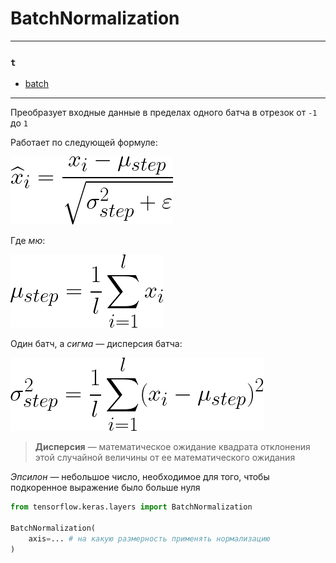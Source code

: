 # BatchNormalization

---
### `t`
* [batch](../../terms.md#batch)
---

Преобразует входные данные в пределах одного батча в отрезок от `-1` до `1`

Работает по следующей формуле:

![img.png](.images/img.png)

Где *мю*:

![img_1.png](.images/img_1.png) 

Один батч, а *сигма* — дисперсия батча:

![img_2.png](.images/img_2.png)

> **Дисперсия** — математическое ожидание квадрата отклонения 
> этой случайной величины от ее математического ожидания

*Эпсилон* — небольшое число, необходимое для того, 
чтобы подкоренное выражение было больше нуля

```python
from tensorflow.keras.layers import BatchNormalization

BatchNormalization(
    axis=... # на какую размерность применять нормализацию 
)
```